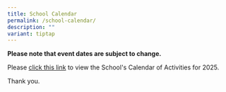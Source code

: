 ```yaml
---
title: School Calendar
permalink: /school-calendar/
description: ""
variant: tiptap
---
```

<p><strong>Please note that event dates are subject to change.</strong>
</p>
<p></p>
<p></p>
<p>Please <a href="https://docs.google.com/document/d/1_VWC7b57GSurU8Y-T11a-g7yREWtwAmp/edit?usp=sharing&amp;ouid=107572185402249682266&amp;rtpof=true&amp;sd=true" rel="noopener noreferrer nofollow" target="_blank">click this link</a> to
view the School's Calendar of Activities for 2025.</p>
<p>Thank you.</p>